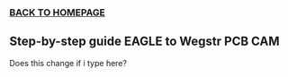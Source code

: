 ### [BACK TO HOMEPAGE](https://ejwilcoxprojects.github.io)

## Step-by-step guide EAGLE to Wegstr PCB CAM




Does this change if i type here?
